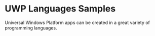 # UWP Languages Samples
Universal Windows Platform apps can be created in a great variety of programming languages.
